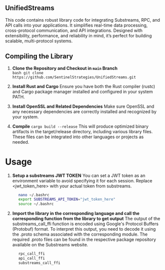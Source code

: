 ## UnifiedStreams
This code contains robust library code for integrating Substreams, RPC, and API calls into your applications. It simplifies real-time data processing, cross-protocol communication, and API integrations. Designed with extensibility, performance, and reliability in mind, it’s perfect for building scalable, multi-protocol systems.

## Compiling the Library

1. **Clone the Repository and Checkout in `main` Branch**  
   `bash git clone https://github.com/SentinelStrategies/UnifiedStreams.git `
   
3. **Install Rust and Cargo**
Ensure you have both the Rust compiler (rustc) and Cargo package manager installed and configured in your system PATH.

4. **Install OpenSSL and Related Dependencies**
Make sure OpenSSL and any necessary dependencies are correctly installed and recognized by your system.

5. **Compile**
`cargo build --release`
This will produce optimized binary artifacts in the target/release directory, including various library files. These files can be integrated into other languages or projects as needed.

# Usage

1. **Setup a substreams JWT TOKEN**
You can set a JWT token as an environment variable to avoid specifying it for each session. Replace <jwt_token_here> with your actual token from substreams.

```bash
      nano ~/.bashrc
      export SUBSTREAMS_API_TOKEN="jwt_token_here"
      source ~/.bashrc
```

2. **Import the library in the corresponding language and call the corresponding function from the library to get output**
   The output of the substreams_call_ffi function is encoded using Google's Protocol Buffers (Protobuf) format. To interpret this output, you need to decode it using the   .proto schema associated with the corresponding module. The required .proto files can be found in the respective package repository available on the Substreams website.

```bash
      rpc_call_ffi
      api_call_ffi
      substreams_call_ffi
```
